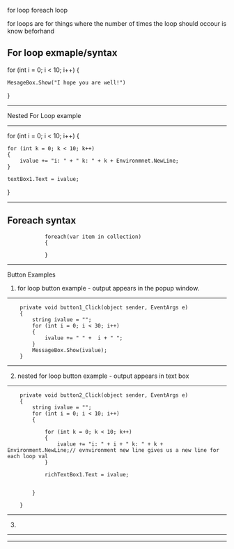 for loop
foreach loop


for loops are for things where the number of times the loop should occour is know beforhand

For loop exmaple/syntax
-------------------------------------------------------
for (int i = 0; i < 10; i++) 
{

    MesageBox.Show("I hope you are well!")
}

-------------------------------------------------------


Nested For Loop example 

-------------------------------------------------------
for (int i = 0; i < 10; i++) 
{

    for (int k = 0; k < 10; k++) 
    {
        ivalue += "i: " + " k: " + k + Environmnet.NewLine; 
    }

    textBox1.Text = ivalue;


}

-------------------------------------------------------




Foreach syntax
-------------------------------------------------------
				foreach(var item in collection)
				{

				}

-------------------------------------------------------


Button Examples
1. for loop button example - output appears in the popup window.
-------------------------------------------------------

		private void button1_Click(object sender, EventArgs e)
		{
			string ivalue = "";
			for (int i = 0; i < 30; i++) 
			{
				ivalue += " " +  i + " ";
			}
			MessageBox.Show(ivalue);
		}

-------------------------------------------------------



2.  nested for loop button example - output appears in text box
-------------------------------------------------------

		private void button2_Click(object sender, EventArgs e)
		{
			string ivalue = "";
			for (int i = 0; i < 10; i++)
			{

				for (int k = 0; k < 10; k++)
				{
					ivalue += "i: " + i + " k: " + k + Environment.NewLine;// evnvironment new line gives us a new line for each loop val
				}

				richTextBox1.Text = ivalue;


			}

		}

-------------------------------------------------------



3. 
-------------------------------------------------------



-------------------------------------------------------


